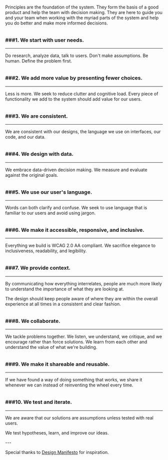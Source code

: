 <style>
    .spacing {
        margin-top: 36px;
    }
</style>


<div class="spacing">
	<p>Principles are the foundation of the system. They form the basis of a good product and help the team with decision making. They are here to guide you and your team when working with the myriad parts of the system and help you do better and make more informed decisions.</p>
</div>


<div class="spacing">
    <h3>###1. We start with user needs.</h3>
    <hr>
    <p>Do research, analyze data, talk to users. Don't make assumptions. Be human. Define the problem first.</p>
</div>

<div class="spacing">
    <h3>###2. We add more value by presenting fewer choices.</h3>
    <hr>
    <p>Less is more. We seek to reduce clutter and cognitive load. Every piece of functionality we add to the system should add value for our users.</p>
</div>

<div class="spacing">
    <h3>###3. We are consistent.</h3>
    <hr>
    <p>We are consistent with our designs, the language we use on interfaces, our code, and our data.</p>
</div>

<div class="spacing">
    <h3>###4. We design with data.</h3>
    <hr>
    <p>We embrace data-driven decision making. We measure and evaluate against the original goals.</p>
</div>

<div class="spacing">
    <h3>###5. We use our user's language.</h3>
    <hr>
    <p>Words can both clarify and confuse. We seek to use language that is familiar to our users and avoid using jargon.</p>
</div>

<div class="spacing">
    <h3>###6. We make it accessible, responsive, and inclusive.</h3>
    <hr>
    <p>Everything we build is WCAG 2.0 AA compliant. We sacrifice elegance to inclusiveness, readability, and legibility.</p>
</div>

<div class="spacing">
    <h3>###7. We provide context.</h3>
    <hr>
    <p>By communicating how everything interrelates, people are much more likely to understand the importance of what they are looking at.</p>
    <p>The design should keep people aware of where they are within the overall experience at all times in a consistent and clear fashion.</p>
</div>

<div class="spacing">
    <h3>###8. We collaborate.</h3>
    <hr>
    <p>We tackle problems together. We listen, we understand, we critique, and we encourage rather than force solutions. We learn from each other and understand the value of what we're building.</p>
</div>

<div class="spacing">
    <h3>###9. We make it shareable and reusable.</h3>
    <hr>
    <p>If we have found a way of doing something that works, we share it whenever we can instead of reinventing the wheel every time.</p>
</div>

<div class="spacing">
    <h3>###10. We test and iterate.</h3>
    <hr>
    <p>We are aware that our solutions are assumptions unless tested with real users.</p>
    <p>We test hypotheses, learn, and improve our ideas.</p>
</div>
---

Special thanks to [Design Manifesto](https://www.designmanifesto.org/) for inspiration.